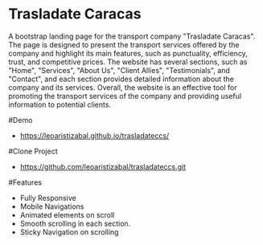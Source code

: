 # Trasladate Caracas

A bootstrap landing page for the transport company "Trasladate Caracas". The page is designed to present the transport services offered by the company and highlight its main features, such as punctuality, efficiency, trust, and competitive prices. The website has several sections, such as "Home", "Services", "About Us", "Client Allies", "Testimonials", and "Contact", and each section provides detailed information about the company and its services. Overall, the website is an effective tool for promoting the transport services of the company and providing useful information to potential clients.

#Demo
- https://leoaristizabal.github.io/trasladateccs/

#Clone Project
- https://github.com/leoaristizabal/trasladateccs.git

#Features
- Fully Responsive
- Mobile Navigations
- Animated elements on scroll
- Smooth scrolling in each section.
- Sticky Navigation on scrolling
